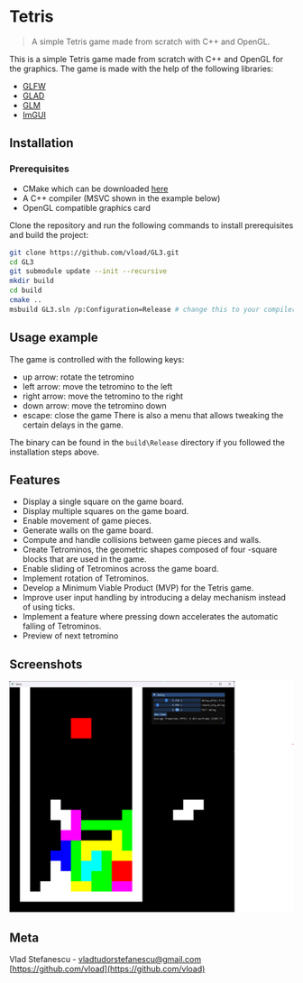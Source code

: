 # Tetris
> A simple Tetris game made from scratch with C++ and OpenGL.

This is a simple Tetris game made from scratch with C++ and OpenGL for the graphics. The game is made with the help of the following libraries:
- [GLFW](https://www.glfw.org/)
- [GLAD](https://glad.dav1d.de/)
- [GLM](https://github.com/g-truc/glm)
- [ImGUI](https://github.com/ocornut/imgui)

## Installation

### Prerequisites
- CMake which can be downloaded [here](https://cmake.org/download/)
- A C++ compiler (MSVC shown in the example below)
- OpenGL compatible graphics card

Clone the repository and run the following commands to install prerequisites and build the project:
```sh
git clone https://github.com/vload/GL3.git
cd GL3
git submodule update --init --recursive
mkdir build
cd build
cmake ..
msbuild GL3.sln /p:Configuration=Release # change this to your compiler
```

## Usage example

The game is controlled with the following keys:
- up arrow: rotate the tetromino
- left arrow: move the tetromino to the left
- right arrow: move the tetromino to the right
- down arrow: move the tetromino down
- escape: close the game
There is also a menu that allows tweaking the certain delays in the game.

The binary can be found in the `build\Release` directory if you followed the installation steps above.

## Features
- Display a single square on the game board.
- Display multiple squares on the game board.
- Enable movement of game pieces.
- Generate walls on the game board.
- Compute and handle collisions between game pieces and walls.
- Create Tetrominos, the geometric shapes composed of four -square blocks that are used in the game.
- Enable sliding of Tetrominos across the game board.
- Implement rotation of Tetrominos.
- Develop a Minimum Viable Product (MVP) for the Tetris game.
- Improve user input handling by introducing a delay mechanism instead of using ticks.
- Implement a feature where pressing down accelerates the automatic falling of Tetrominos.
- Preview of next tetromino

## Screenshots

![Gameplay](/screenshots/screenshot-1.png?raw=true "Gameplay")

## Meta

Vlad Stefanescu - vladtudorstefanescu@gmail.com
[https://github.com/vload](https://github.com/vload)
